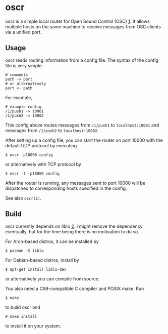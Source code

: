 oscr
====

oscr is a simple local router for Open Sound Control (OSC) [1]. It allows
multiple hosts on the same machine to receive messages from OSC clients via a
unified port.

Usage
-----

oscr reads routing information from a config file. The syntax of the config
file is very simple:

    # comments
    path -> port
    # or alternatively
    port <- path

For example,

    # example config
    /1/push1 -> 10001
    /1/push2 -> 10002

This config above routes messages from `/1/push1` to `localhost:10001` and
messages from `/1/push2` to `localhost:10002`.

After setting up a config file, you can start the router on port 10000 with the
default UDP protocol by executing

    $ oscr -p10000 config

or alternatively with TCP protocol by

    $ oscr -t -p10000 config

After the router is running, any messages sent to port 10000 will be dispatched
to corresponding hosts specified in the config.

See also `oscr(1)`.

Build
-----

oscr currently depends on liblo [2]. I might remove the dependency eventually,
but for the time being there is no motivation to do so.

For Arch-based distros, it can be installed by

    $ pacman -S liblo

For Debian-based distros, install by

    $ apt-get install liblo-dev

or alternatively you can compile from source.

You also need a C99-compatible C compiler and POSIX make. Run

    $ make

to build oscr and

    # make install

to install it on your system.

[1]: http://opensoundcontrol.org/
[2]: http://liblo.sourceforge.net/
